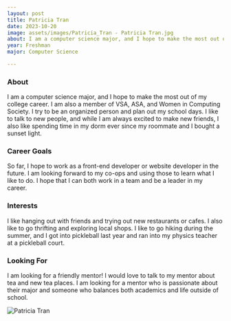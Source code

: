 ```yaml
---
layout: post
title: Patricia Tran 
date: 2023-10-20
image: assets/images/Patricia_Tran - Patricia Tran.jpg
about: I am a computer science major, and I hope to make the most out of my college career. I am also a member of VSA, ASA, and Women in Computing Society. I try to be an organized person and plan out my school days. I like to talk to new people, and while I am always excited to make new friends, I also like spending time in my dorm ever since my roommate and I bought a sunset light.
year: Freshman
major: Computer Science

---
```


### About

I am a computer science major, and I hope to make the most out of my college career. I am also a member of VSA, ASA, and Women in Computing Society. I try to be an organized person and plan out my school days. I like to talk to new people, and while I am always excited to make new friends, I also like spending time in my dorm ever since my roommate and I bought a sunset light.

### Career Goals

So far, I hope to work as a front-end developer or website developer in the future. I am looking forward to my co-ops and using those to learn what I like to do. I hope that I can both work in a team and be a leader in my career.

### Interests

I like hanging out with friends and trying out new restaurants or cafes. I also like to go thrifting and exploring local shops. I like to go hiking during the summer, and I got into pickleball last year and ran into my physics teacher at a pickleball court.

### Looking For

I am looking for a friendly mentor! I would love to talk to my mentor about tea and new tea places. I am looking for a mentor who is passionate about their major and someone who balances both academics and life outside of school.

<div class="text-center my-5">
    <img src="https://sase-drexel.github.io/mentorship-2023/assets/images/Patricia_Tran - Patricia Tran.jpg" alt="Patricia Tran" class="rounded post-img" />
</div>
